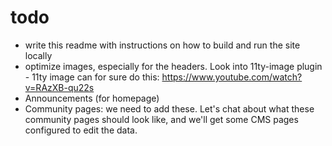 # todo
- write this readme with instructions on how to build and run the site locally
- optimize images, especially for the headers. Look into 11ty-image plugin
        - 11ty image can for sure do this: https://www.youtube.com/watch?v=RAzXB-qu22s
- Announcements (for homepage)
- Community pages: we need to add these. Let's chat about what these community pages should look like, and we'll get some CMS pages configured to edit the data.

